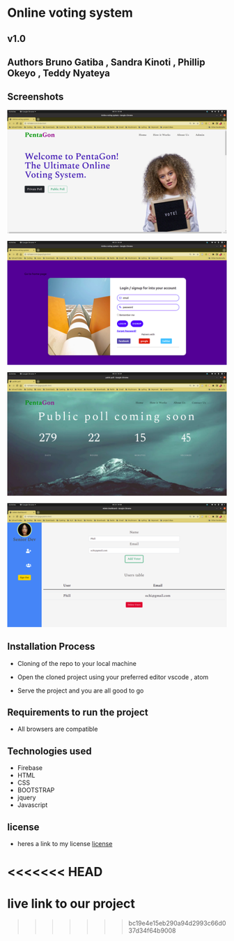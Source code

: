 # Online voting system 


## v1.0 


## Authors Bruno Gatiba ,  Sandra Kinoti , Phillip Okeyo , Teddy Nyateya 



## Screenshots

![Screen shot 1](images/pic1.png)


![Screen shot 1](images/pics2.png)



![Screen shot 1](images/pic3.png)


![Screen shot 1](images/pic4.png)



## Installation Process 
* Cloning of the repo to your local machine 

* Open the cloned project using your preferred editor vscode , atom

* Serve the project and you are all good to go 

##  Requirements to run the project 

* All browsers are compatible 



## Technologies used 
* Firebase 
* HTML 
* CSS 
* BOOTSTRAP 
* jquery
* Javascript 



## license
* heres a link to my license [license](license)









<<<<<<< HEAD
=======
 # live link to our project 
>>>>>>> bc19e4e15eb290a94d2993c66d037d34f64b9008
